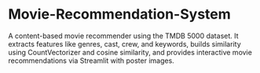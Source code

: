 # Movie-Recommendation-System
A content-based movie recommender using the TMDB 5000 dataset. It extracts features like genres, cast, crew, and keywords, builds similarity using CountVectorizer and cosine similarity, and provides interactive movie recommendations via Streamlit with poster images.
